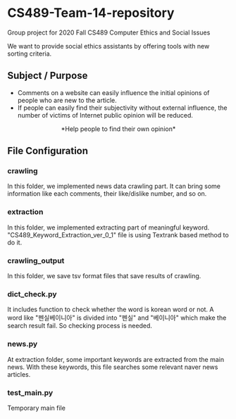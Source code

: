 # CS489-Team-14-repository
Group project for 2020 Fall CS489 Computer Ethics and Social Issues

We want to provide social ethics assistants by offering tools with new sorting criteria.

## Subject / Purpose
- Comments on a website can easily influence the initial opinions of people who are new to the article.
- If people can easily find their subjectivity without external influence, the number of victims of Internet public opinion will be reduced.
<center> 
  *Help people to find their own opinion*
</center>

## File Configuration
### crawling
In this folder, we implemented news data crawling part. It can bring some information like each comments, their like/dislike number, and so on.
### extraction
In this folder, we implemented extracting part of meaningful keyword. "CS489_Keyword_Extraction_ver_0_1" file is using Textrank based method to do it.
### crawling_output
In this folder, we save tsv format files that save results of crawling.
### dict_check.py
It includes function to check whether the word is korean word or not.
A word like "펜실베이니아" is divided into "펜실" and "베이니아" which make the search result fail.
So checking process is needed.
### news.py
At extraction folder, some important keywords are extracted from the main news.
With these keywords, this file searches some relevant naver news articles.
### test_main.py
Temporary main file

